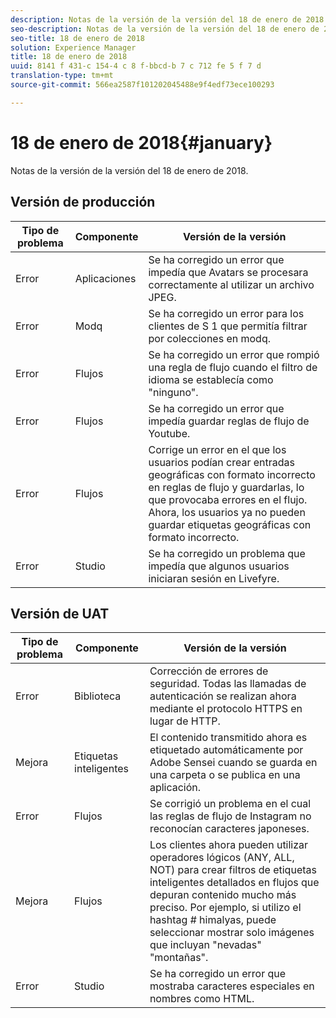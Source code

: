 ```yaml
---
description: Notas de la versión de la versión del 18 de enero de 2018.
seo-description: Notas de la versión de la versión del 18 de enero de 2018.
seo-title: 18 de enero de 2018
solution: Experience Manager
title: 18 de enero de 2018
uuid: 8141 f 431-c 154-4 c 8 f-bbcd-b 7 c 712 fe 5 f 7 d
translation-type: tm+mt
source-git-commit: 566ea2587f101202045488e9f4edf73ece100293

---
```



# 18 de enero de 2018{#january}

Notas de la versión de la versión del 18 de enero de 2018.

## Versión de producción

| **Tipo de problema** | **Componente** | **Versión de la versión** |
|---|---|---|
| Error | Aplicaciones | Se ha corregido un error que impedía que Avatars se procesara correctamente al utilizar un archivo JPEG. |
| Error | Modq | Se ha corregido un error para los clientes de S 1 que permitía filtrar por colecciones en modq. |
| Error | Flujos | Se ha corregido un error que rompió una regla de flujo cuando el filtro de idioma se establecía como "ninguno". |
| Error | Flujos | Se ha corregido un error que impedía guardar reglas de flujo de Youtube. |
| Error | Flujos | Corrige un error en el que los usuarios podían crear entradas geográficas con formato incorrecto en reglas de flujo y guardarlas, lo que provocaba errores en el flujo. Ahora, los usuarios ya no pueden guardar etiquetas geográficas con formato incorrecto. |
| Error | Studio | Se ha corregido un problema que impedía que algunos usuarios iniciaran sesión en Livefyre. |

## Versión de UAT

| **Tipo de problema** | **Componente** | **Versión de la versión** |
|---|---|---|
| Error | Biblioteca | Corrección de errores de seguridad. Todas las llamadas de autenticación se realizan ahora mediante el protocolo HTTPS en lugar de HTTP. |
| Mejora | Etiquetas inteligentes | El contenido transmitido ahora es etiquetado automáticamente por Adobe Sensei cuando se guarda en una carpeta o se publica en una aplicación. |
| Error | Flujos | Se corrigió un problema en el cual las reglas de flujo de Instagram no reconocían caracteres japoneses. |
| Mejora | Flujos | Los clientes ahora pueden utilizar operadores lógicos (ANY, ALL, NOT) para crear filtros de etiquetas inteligentes detallados en flujos que depuran contenido mucho más preciso. Por ejemplo, si utilizo el hashtag # himalyas, puede seleccionar mostrar solo imágenes que incluyan "nevadas" "montañas". |
| Error | Studio | Se ha corregido un error que mostraba caracteres especiales en nombres como HTML. |

